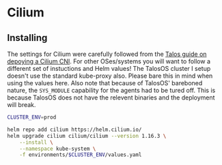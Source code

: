# Cilium


## Installing

The settings for Cilium were carefully followed from the [Talos guide on depoying a Cilium CNI](https://www.talos.dev/v1.8/kubernetes-guides/network/deploying-cilium).
For other OSes/systems you will want to follow a different set of instuctions and Helm values!
The TalosOS cluster I setup doesn't use the standard kube-proxy also. Please bare this in mind when using the values here.
Also note that because of TalosOS' bareboned nature, the `SYS_MODULE` capability for the agents had to be tured off. This is because TalosOS does not have the relevent binaries and the deployment will break.

```bash
CLUSTER_ENV=prod

helm repo add cilium https://helm.cilium.io/
helm upgrade cilium cilium/cilium --version 1.16.3 \
    --install \
    --namespace kube-system \
    -f environments/$CLUSTER_ENV/values.yaml    
```

